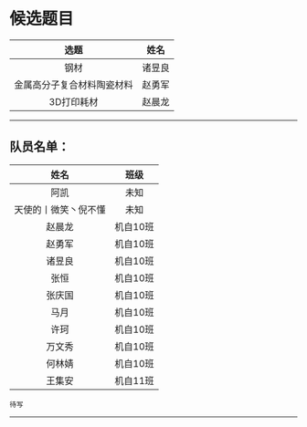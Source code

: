 # 候选题目

| 选题 | 姓名 |
|:----------:|:----------:|
|  钢材 | 	诸昱良| 
| 金属高分子复合材料陶瓷材料 | 赵勇军| 
| 3D打印耗材 | 赵晨龙| 

----------

## 队员名单：


| 姓名 | 班级 |
|:----------:|:----------:|
| 阿凯 | 未知 |
| 天使的丨微笑丶倪不懂 | 未知 |
| 赵晨龙 | 机自10班 | 
| 赵勇军 | 机自10班 |
| 诸昱良 | 机自10班 |
| 张恒 | 机自10班 |
| 张庆国 | 机自10班 |
| 马月 | 机自10班 |
| 许珂 | 机自10班 |
| 万文秀 | 机自10班 |
| 何林婧  | 机自10班 |
| 王集安 | 机自11班 |

```
待写
```


----------

